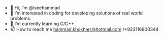 - 👋 Hi, I’m @iseehammad
- 👀 I’m interested in coding for developing solutions of real world problems.
- 🌱 I’m currently learning C/C++
- 📫 How to reach me  hammad.khokharr@hotmail.com /+923116800344



<!---
iseehammad/iseehammad is a ✨ special ✨ repository because its `README.md` (this file) appears on your GitHub profile.
You can click the Preview link to take a look at your changes.
--->
